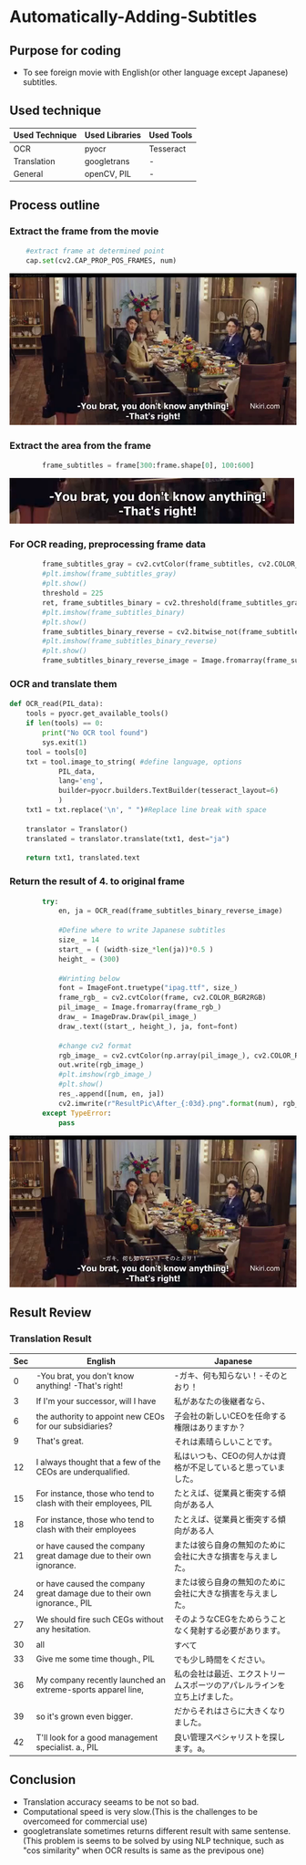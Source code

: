 # Automatically-Adding-Subtitles

## Purpose for coding
* To see foreign movie with English(or other language except Japanese) subtitles.

## Used technique
|  Used Technique  |  Used Libraries  | Used Tools |
| ---- | ---- | ---- |
|  OCR  |  pyocr  | Tesseract |
|  Translation  |  googletrans  | - |
| General | openCV, PIL | - |

## Process outline
### Extract the frame from the movie

```python
    #extract frame at determined point 
    cap.set(cv2.CAP_PROP_POS_FRAMES, num)
```

![Extract the frame](https://github.com/takanyanta/Automatically-Adding-Subtitles/blob/main/ResultPic/Before_000.png "process1")

### Extract the area from the frame

```python
        frame_subtitles = frame[300:frame.shape[0], 100:600]
```

![Extract the frame](https://github.com/takanyanta/Automatically-Adding-Subtitles/blob/main/ResultPic/add_000.png "process1")

### For OCR reading, preprocessing frame data

```python
        frame_subtitles_gray = cv2.cvtColor(frame_subtitles, cv2.COLOR_BGR2GRAY)
        #plt.imshow(frame_subtitles_gray)
        #plt.show()
        threshold = 225
        ret, frame_subtitles_binary = cv2.threshold(frame_subtitles_gray, threshold, 255, cv2.THRESH_BINARY)
        #plt.imshow(frame_subtitles_binary)
        #plt.show()
        frame_subtitles_binary_reverse = cv2.bitwise_not(frame_subtitles_binary)
        #plt.imshow(frame_subtitles_binary_reverse)
        #plt.show()
        frame_subtitles_binary_reverse_image = Image.fromarray(frame_subtitles_binary_reverse)
```

### OCR and translate them
```python
def OCR_read(PIL_data):
    tools = pyocr.get_available_tools()
    if len(tools) == 0:
        print("No OCR tool found")
        sys.exit(1)
    tool = tools[0]
    txt = tool.image_to_string( #define language, options
            PIL_data,
            lang='eng',
            builder=pyocr.builders.TextBuilder(tesseract_layout=6)
            )
    txt1 = txt.replace('\n', " ")#Replace line break with space

    translator = Translator()
    translated = translator.translate(txt1, dest="ja")
    
    return txt1, translated.text
```
### Return the result of 4. to original frame

```python
        try:
            en, ja = OCR_read(frame_subtitles_binary_reverse_image)

            #Define where to write Japanese subtitles
            size_ = 14
            start_ = ( (width-size_*len(ja))*0.5 )
            height_ = (300)

            #Wrinting below
            font = ImageFont.truetype("ipag.ttf", size_)
            frame_rgb_ = cv2.cvtColor(frame, cv2.COLOR_BGR2RGB)
            pil_image_ = Image.fromarray(frame_rgb_)
            draw_ = ImageDraw.Draw(pil_image_)
            draw_.text((start_, height_), ja, font=font)

            #change cv2 format
            rgb_image_ = cv2.cvtColor(np.array(pil_image_), cv2.COLOR_RGB2BGR)
            out.write(rgb_image_)
            #plt.imshow(rgb_image_)
            #plt.show()
            res_.append([num, en, ja])
            cv2.imwrite(r"ResultPic\After_{:03d}.png".format(num), rgb_image_)
        except TypeError:
            pass
```

![Extract the frame](https://github.com/takanyanta/Automatically-Adding-Subtitles/blob/main/ResultPic/After_000.png "process1")

## Result Review

### Translation Result

|  Sec  |  English  | Japanese |
| ---- | ---- | ---- |
|  0  |  -You brat, you don't know anything! -That's right!  | -ガキ、何も知らない！-そのとおり！ |
|  3  |  If I'm your successor, will I have  | 私があなたの後継者なら、 |
| 6 | the authority to appoint new CEOs for our subsidiaries? | 子会社の新しいCEOを任命する権限はありますか？ |
|  9  |  That's great.  | それは素晴らしいことです。 |
|  12  |  I always thought that a few of the CEOs are underqualified.  | 私はいつも、CEOの何人かは資格が不足していると思っていました。 |
| 15 | For instance, those who tend to clash with their employees, PIL | たとえば、従業員と衝突する傾向がある人 |
|  18  |  For instance, those who tend to clash with their employees  | たとえば、従業員と衝突する傾向がある人 |
|  21  |  or have caused the company great damage due to their own ignorance.  | または彼ら自身の無知のために会社に大きな損害を与えました。 |
| 24 | or have caused the company great damage due to their own ignorance., PIL | または彼ら自身の無知のために会社に大きな損害を与えました。 |
|  27  |  We should fire such CEGs without any hesitation.  | そのようなCEGをためらうことなく発射する必要があります。 |
|  30  |  all  | すべて |
| 33 | Give me some time though., PIL | でも少し時間をください。 |
|  36  |  My company recently launched an extreme-sports apparel line,  | 私の会社は最近、エクストリームスポーツのアパレルラインを立ち上げました。 |
|  39  |  so it's grown even bigger.  | だからそれはさらに大きくなりました。 |
| 42 | T'll look for a good management specialist. a., PIL | 良い管理スペシャリストを探します。a。 |

## Conclusion
* Translation accuracy seeams to be  not so bad.
* Computational speed is very slow.(This is the challenges to be overcomeed  for commercial use)
* googletranslate sometimes returns different result with same sentense.(This problem is seems to be solved by using NLP technique, such as "cos similarity" when OCR results is same as the previpous one)
